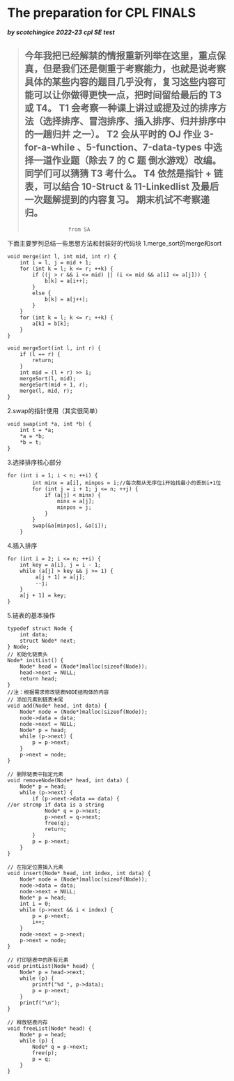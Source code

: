 # The preparation for CPL FINALS
***by scotchingice 2022-23 cpl SE test***
>今年我把已经解禁的情报重新列举在这里，重点保真，但是我们还是侧重于考察能力，也就是说考察具体的某些内容的题目几乎没有，复习这些内容可能可以让你做得更快一点，把时间留给最后的 T3 或 T4。
>T1 会考察一种课上讲过或提及过的排序方法（选择排序、冒泡排序、插入排序、归并排序中的一趟归并 之一）。
>T2 会从平时的 OJ 作业 3-for-a-while 、5-function、7-data-types 中选择一道作业题（除去 7 的 C 题 倒水游戏）改编。
>同学们可以猜猜 T3 考什么。
>T4 依然是指针 + 链表，可以结合 10-Struct & 11-Linkedlist 及最后一次题解提到的内容复习。
>期末机试不考察递归。
>---
>                   from SA
下面主要罗列总结一些思想方法和封装好的代码块
1.merge_sort的merge和sort
```
void merge(int l, int mid, int r) {
    int i = l, j = mid + 1;
    for (int k = l; k <= r; ++k) {
        if ((j > r && i <= mid) || (i <= mid && a[i] <= a[j])) {
            b[k] = a[i++];
        }
        else {
            b[k] = a[j++];
        }
    }
    for (int k = l; k <= r; ++k) {
        a[k] = b[k];
    }
}
```
```
void mergeSort(int l, int r) {
    if (l == r) {
        return;
    }
    int mid = (l + r) >> 1;
    mergeSort(l, mid);
    mergeSort(mid + 1, r);
    merge(l, mid, r);
}
```
2.swap的指针使用（其实很简单）
```
void swap(int *a, int *b) {
    int t = *a;
    *a = *b;
    *b = t;
}
```
3.选择排序核心部分
```
for (int i = 1; i < n; ++i) {
        int minx = a[i], minpos = i;//每次都从无序位i开始找最小的丢到i+1位
        for (int j = i + 1; j <= n; ++j) {
            if (a[j] < minx) {
                minx = a[j];
                minpos = j;
            }
        }
        swap(&a[minpos], &a[i]);
    }
```
4.插入排序
```
for (int i = 2; i <= n; ++i) {
    int key = a[i], j = i - 1;
    while (a[j] > key && j >= 1) {
         a[j + 1] = a[j];
         --j;
    }
    a[j + 1] = key;
}
```
5.链表的基本操作
```
typedef struct Node {
    int data;
    struct Node* next;
} Node;
// 初始化链表头
Node* initList() {
    Node* head = (Node*)malloc(sizeof(Node));
    head->next = NULL;
    return head;
}
//注：根据需求修改链表NODE结构体的内容
// 添加元素到链表末尾
void add(Node* head, int data) {
    Node* node = (Node*)malloc(sizeof(Node));
    node->data = data;
    node->next = NULL;
    Node* p = head;
    while (p->next) {
        p = p->next;
    }
    p->next = node;
}

// 删除链表中指定元素
void removeNode(Node* head, int data) {
    Node* p = head;
    while (p->next) {
        if (p->next->data == data) {
//or strcmp if data is a string
            Node* q = p->next;
            p->next = q->next;
            free(q);
            return;
        }
        p = p->next;
    }
}

// 在指定位置插入元素
void insert(Node* head, int index, int data) {
    Node* node = (Node*)malloc(sizeof(Node));
    node->data = data;
    node->next = NULL;
    Node* p = head;
    int i = 0;
    while (p->next && i < index) {
        p = p->next;
        i++;
    }
    node->next = p->next;
    p->next = node;
}

// 打印链表中的所有元素
void printList(Node* head) {
    Node* p = head->next;
    while (p) {
        printf("%d ", p->data);
        p = p->next;
    }
    printf("\n");
}

// 释放链表内存
void freeList(Node* head) {
    Node* p = head;
    while (p) {
        Node* q = p->next;
        free(p);
        p = q;
    }
}
```
